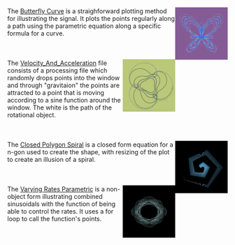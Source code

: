 
<br><br><br><br>
<img align="right" width="120" height="120" src="https://raw.githubusercontent.com/jbrdge/DataInProcessing/master/Butterfly_Curve/Screen%20Shot%202018-12-28%20at%205.25.53%20PM.png">
The <a href="https://github.com/jbrdge/DataInProcessing/blob/master/Butterfly_Curve/Butterfly_Curve.pde">Butterfly Curve</a> is a straighforward plotting method for illustrating the signal. It plots the points regularly along a path using the parametric equation along a specific formula for a curve.
<br><br><br><br>
<img align="right" width="120" height="120" src="https://github.com/jbrdge/DataInProcessing/blob/master/Velocity_And_Acceleration/Screen%20Shot%202018-12-28%20at%204.43.17%20PM.png">
The <a href="https://github.com/jbrdge/DataInProcessing/tree/master/Velocity_And_Acceleration">Velocity_And_Acceleration</a> file consists of a processing file which randomly drops points into the window and through "gravitaion" the points are attracted to a point that is moving according to a sine function around the window. The white is the path of the rotational object.
<br><br><br><br>
<img align="right" width="120" height="120" src="https://raw.githubusercontent.com/jbrdge/DataInProcessing/master/Closed_Polygon_Spiral/Screen%20Shot%202018-12-28%20at%205.32.48%20PM.png">
The <a href="https://github.com/jbrdge/DataInProcessing/blob/master/Closed_Polygon_Spiral/Closed_Polygon_Spiral.pde">Closed Polygon Spiral</a> is a closed form equation for a n-gon used to create the shape, with resizing of the plot to create an illusion of a spiral. 
<br><br><br><br>
<img align="right" width="120" height="120" src="https://raw.githubusercontent.com/jbrdge/DataInProcessing/master/Varying_Rates_Parametric/Screen%20Shot%202018-12-28%20at%209.52.04%20PM.png">
The <a href="">Varying Rates Parametric</a> is a non-object form illustrating combined sinusoidals with the function of being able to control the rates. It uses a for loop to call the function's points.
